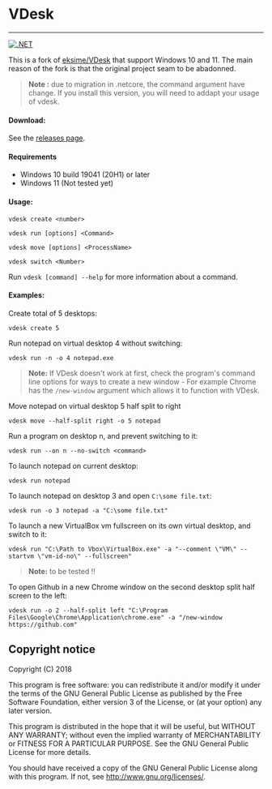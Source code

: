 # VDesk
---
[![.NET](https://github.com/LittleVaaty/VDesk/actions/workflows/dotnet-CI.yml/badge.svg)](https://github.com/LittleVaaty/VDesk/actions/workflows/dotnet-CI.yml)

This is a fork of [eksime/VDesk](https://github.com/eksime/VDesk) that support Windows 10 and 11.
The main reason of the fork is that the original project seam to be abadonned.

> **Note :** due to migration in .netcore, the command argument have change. If you install this version, you will need to addapt your usage of vdesk.

#### Download:

See the [releases page](https://github.com/LittleVaaty/VDesk/releases/).

#### Requirements
- Windows 10 build 19041 (20H1) or later
- Windows 11 (Not tested yet)

#### Usage:

`vdesk create <number>`

`vdesk run [options] <Command>`

`vdesk move [options] <ProcessName>`

`vdesk switch <Number>`

Run `vdesk [command] --help` for more information about a command.

#### Examples:
Create total of 5 desktops:

`vdesk create 5`

Run notepad on virtual desktop 4 without switching:

`vdesk run -n -o 4 notepad.exe`

> **Note:** If VDesk doesn't work at first, check the program's command line options for ways to create a new window - For example Chrome has the `/new-window` argument which allows it to function with VDesk.

Move notepad on virtual desktop 5 half split to right

`vdesk move --half-split right -o 5 notepad`

Run a program on desktop n, and prevent switching to it:

`vdesk run --on n --no-switch <command>`

To launch notepad on current desktop:

`vdesk run notepad`

To launch notepad on desktop 3 and open `C:\some file.txt`:

`vdesk run -o 3 notepad -a "C:\some file.txt"`

To launch a new VirtualBox vm fullscreen on its own virtual desktop, and switch to it:

`vdesk run "C:\Path to Vbox\VirtualBox.exe" -a "--comment \"VM\" --startvm \"vm-id-no\" --fullscreen"`
> **Note:** to be tested !!

To open Github in a new Chrome window on the second desktop split half screen to the left:

`vdesk run -o 2 --half-split left "C:\Program Files\Google\Chrome\Application\chrome.exe" -a "/new-window https://github.com"`

## Copyright notice

Copyright (C) 2018

This program is free software: you can redistribute it and/or modify
it under the terms of the GNU General Public License as published by
the Free Software Foundation, either version 3 of the License, or
(at your option) any later version.

This program is distributed in the hope that it will be useful,
but WITHOUT ANY WARRANTY; without even the implied warranty of
MERCHANTABILITY or FITNESS FOR A PARTICULAR PURPOSE.  See the
GNU General Public License for more details.

You should have received a copy of the GNU General Public License
along with this program.  If not, see <http://www.gnu.org/licenses/>.
